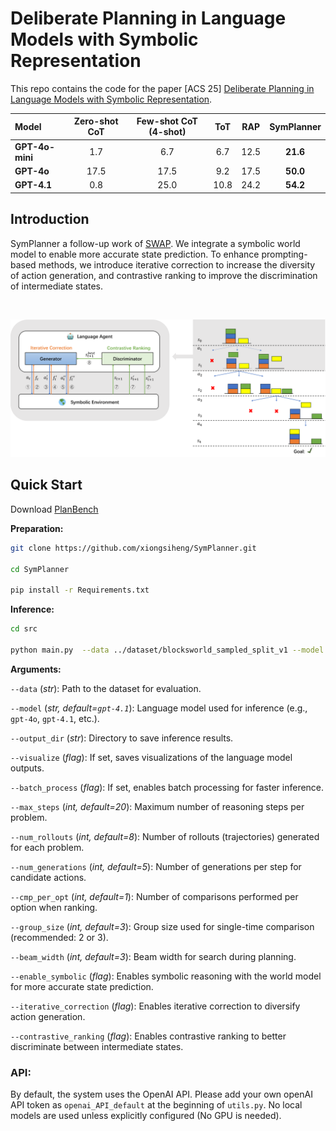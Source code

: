 # Deliberate Planning in Language Models with Symbolic Representation

This repo contains the code for the paper [ACS 25] [Deliberate Planning in Language Models with Symbolic Representation](https://arxiv.org/pdf/2505.01479).

| Model        | **Zero-shot CoT** | **Few-shot CoT (4-shot)** | **ToT** | **RAP** | **SymPlanner** |
| :----------- | :----------------: | :-----------------------: | :-----: | :-----: | :-------------: |
| **GPT-4o-mini** | 1.7 | 6.7 | 6.7 | 12.5 | **21.6** |
| **GPT-4o**      | 17.5 | 17.5 | 9.2 | 17.5 | **50.0** |
| **GPT-4.1**     | 0.8 | 25.0 | 10.8 | 24.2 | **54.2** |

## Introduction

SymPlanner a follow-up work of [SWAP](https://github.com/xiongsiheng/SWAP). We integrate a symbolic world model to enable more accurate state prediction. To enhance prompting-based methods, we introduce iterative correction to increase the diversity of action generation, and contrastive ranking to improve the discrimination of intermediate states.


<br>
<p align="center">
  <img src='misc/Framework.png' width=950>
</p>

## Quick Start

Download [PlanBench](https://github.com/karthikv792/LLMs-Planning)

**Preparation:**
```sh
git clone https://github.com/xiongsiheng/SymPlanner.git

cd SymPlanner

pip install -r Requirements.txt
```


**Inference:**
```sh
cd src

python main.py  --data ../dataset/blocksworld_sampled_split_v1 --model gpt-4.1 --output_dir ../results/test_blocksworld_gpt_4.1_sym --max_steps 32 --num_rollouts 32  --num_generations 3 --group_size 3 --beam_width 3 --cmp_per_opt 1 --enable_symbolic --iterative_correction --contrastive_ranking --visualize --batch_process

```

**Arguments:**

`--data` (*str*): Path to the dataset for evaluation.

`--model` (*str, default=`gpt-4.1`*): Language model used for inference (e.g., `gpt-4o`, `gpt-4.1`, etc.).

`--output_dir` (*str*): Directory to save inference results.

`--visualize` (*flag*): If set, saves visualizations of the language model outputs.

`--batch_process` (*flag*): If set, enables batch processing for faster inference.

`--max_steps` (*int, default=20*): Maximum number of reasoning steps per problem.

`--num_rollouts` (*int, default=8*): Number of rollouts (trajectories) generated for each problem.

`--num_generations` (*int, default=5*): Number of generations per step for candidate actions.

`--cmp_per_opt` (*int, default=1*): Number of comparisons performed per option when ranking.

`--group_size` (*int, default=3*): Group size used for single-time comparison (recommended: 2 or 3).

`--beam_width` (*int, default=3*): Beam width for search during planning.

`--enable_symbolic` (*flag*): Enables symbolic reasoning with the world model for more accurate state prediction.

`--iterative_correction` (*flag*): Enables iterative correction to diversify action generation.

`--contrastive_ranking` (*flag*): Enables contrastive ranking to better discriminate between intermediate states.


### API:
By default, the system uses the OpenAI API. Please add your own openAI API token as `openai_API_default` at the beginning of `utils.py`. No local models are used unless explicitly configured (No GPU is needed).
